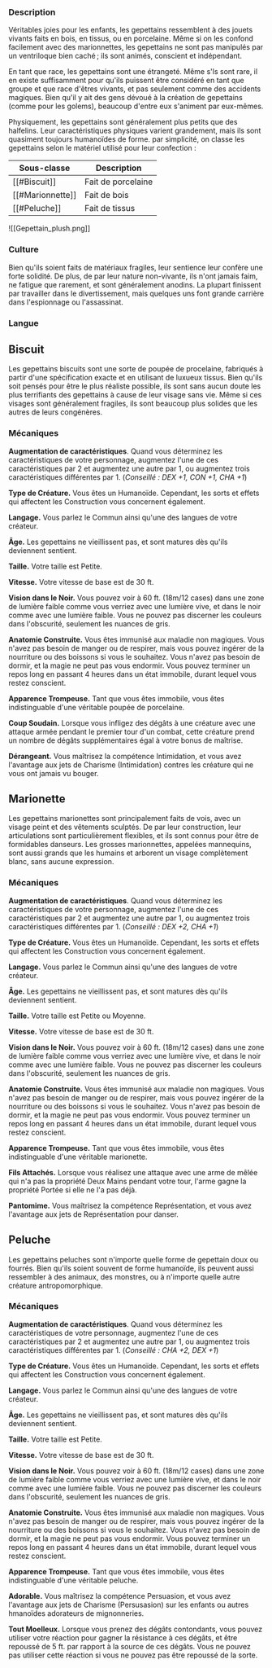 
### Description

Véritables joies pour les enfants, les gepettains ressemblent à des jouets vivants faits en bois, en tissus, ou en porcelaine. Même si on les confond facilement avec des marionnettes, les gepettains ne sont pas manipulés par un ventriloque bien caché ; ils sont animés, conscient et indépendant.

En tant que race, les gepettains sont une étrangeté. Même s'ls sont rare, il en existe suffisamment pour qu'ils puissent être considéré en tant que groupe et que race d'êtres vivants, et pas seulement comme des accidents magiques. Bien qu'il y ait des gens dévoué à la création de gepettains (comme pour les golems), beaucoup d'entre eux s'animent par eux-mêmes.

Physiquement, les gepettains sont généralement plus petits que des halfelins. Leur caractéristiques physiques varient grandement, mais ils sont quasiment toujours humanoïdes de forme. par simplicité, on classe les gepettains selon le matériel utilisé pour leur confection : 

| Sous-classe      | Description        |
| ---------------- | ------------------ |
| [[#Biscuit]]     | Fait de porcelaine |
| [[#Marionnette]] | Fait de bois       |
| [[#Peluche]]     | Fait de tissus     |

![[Gepettain_plush.png]]
### Culture

Bien qu'ils soient faits de matériaux fragiles, leur sentience leur confère une forte solidité. De plus, de par leur nature non-vivante, ils n'ont jamais faim, ne fatigue que rarement, et sont généralement anodins. La plupart finissent par travailler dans le divertissement, mais quelques uns font grande carrière dans l'espionnage ou l'assassinat.

### Langue

## Biscuit

Les gepettains biscuits sont une sorte de poupée de procelaine, fabriqués à partir d'une spécification exacte et en utilisant de luxueux tissus. Bien qu'ils soit pensés pour être le plus réaliste possible, ils sont sans aucun doute les plus terrifiants des gepettains à cause de leur visage sans vie. Même si ces visages sont généralement fragiles, ils sont beaucoup plus solides que les autres de leurs congénères.

### Mécaniques

**Augmentation de caractéristiques**. Quand vous déterminez les caractéristiques de votre personnage, augmentez l'une de ces caractéristiques par 2 et augmentez une autre par 1, ou augmentez trois caractéristiques différentes par 1. (*Conseillé : DEX +1, CON +1, CHA +1*)

**Type de Créature.** Vous êtes un Humanoïde. Cependant, les sorts et effets qui affectent les Construction vous concernent également.

**Langage.** Vous parlez le Commun ainsi qu'une des langues de votre créateur.

**Âge.** Les gepettains ne vieillissent pas, et sont matures dès qu'ils deviennent sentient.

**Taille.** Votre taille est Petite.

**Vitesse.** Votre vitesse de base est de 30 ft.

**Vision dans le Noir.** Vous pouvez voir à 60 ft. (18m/12 cases) dans une zone de lumière faible comme vous verriez avec une lumière vive, et dans le noir comme avec une lumière faible. Vous ne pouvez pas discerner les couleurs dans l'obscurité, seulement les nuances de gris.

**Anatomie Construite.** Vous êtes immunisé aux maladie non magiques. Vous n'avez pas besoin de manger ou de respirer, mais vous pouvez ingérer de la nourriture ou des boissons si vous le souhaitez. Vous n'avez pas besoin de dormir, et la magie ne peut pas vous endormir. Vous pouvez terminer un repos long en passant 4 heures dans un état immobile, durant lequel vous restez conscient.

**Apparence Trompeuse.** Tant que vous êtes immobile, vous êtes indistinguable d'une véritable poupée de porcelaine.

**Coup Soudain.** Lorsque vous infligez des dégâts à une créature avec une attaque armée pendant le premier tour d'un combat, cette créature prend un nombre de dégâts supplémentaires égal à votre bonus de maîtrise.

**Dérangeant.** Vous maîtrisez la compétence Intimidation, et vous avez l'avantage aux jets de Charisme (Intimidation) contres les créature qui ne vous ont jamais vu bouger.

## Marionette

Les gepettains marionettes sont principalement faits de vois, avec un visage peint et des vêtements sculptés. De par leur construction, leur articulations sont particulièrement flexibles, et ils sont connus pour être de formidables danseurs. Les grosses marionnettes, appelées mannequins, sont aussi grands que les humains et arborent un visage complètement blanc, sans aucune expression.

### Mécaniques

**Augmentation de caractéristiques**. Quand vous déterminez les caractéristiques de votre personnage, augmentez l'une de ces caractéristiques par 2 et augmentez une autre par 1, ou augmentez trois caractéristiques différentes par 1. (*Conseillé : DEX +2, CHA +1*)

**Type de Créature.** Vous êtes un Humanoïde. Cependant, les sorts et effets qui affectent les Construction vous concernent également.

**Langage.** Vous parlez le Commun ainsi qu'une des langues de votre créateur.

**Âge.** Les gepettains ne vieillissent pas, et sont matures dès qu'ils deviennent sentient.

**Taille.** Votre taille est Petite ou Moyenne.

**Vitesse.** Votre vitesse de base est de 30 ft.

**Vision dans le Noir.** Vous pouvez voir à 60 ft. (18m/12 cases) dans une zone de lumière faible comme vous verriez avec une lumière vive, et dans le noir comme avec une lumière faible. Vous ne pouvez pas discerner les couleurs dans l'obscurité, seulement les nuances de gris.

**Anatomie Construite.** Vous êtes immunisé aux maladie non magiques. Vous n'avez pas besoin de manger ou de respirer, mais vous pouvez ingérer de la nourriture ou des boissons si vous le souhaitez. Vous n'avez pas besoin de dormir, et la magie ne peut pas vous endormir. Vous pouvez terminer un repos long en passant 4 heures dans un état immobile, durant lequel vous restez conscient.

**Apparence Trompeuse.** Tant que vous êtes immobile, vous êtes indistinguable d'une véritable marionette.

**Fils Attachés.** Lorsque vous réalisez une attaque avec une arme de mêlée qui n'a pas la propriété Deux Mains pendant votre tour, l'arme gagne la propriété Portée si elle ne l'a pas déjà.

**Pantomime.** Vous maîtrisez la compétence Représentation, et vous avez l'avantage aux jets de Représentation pour danser.

## Peluche

Les gepettains peluches sont n'importe quelle forme de gepettain doux ou fourrés. Bien qu'ils soient souvent de forme humanoïde, ils peuvent aussi ressembler à des animaux, des monstres, ou à n'importe quelle autre créature antropomorphique.

### Mécaniques

**Augmentation de caractéristiques**. Quand vous déterminez les caractéristiques de votre personnage, augmentez l'une de ces caractéristiques par 2 et augmentez une autre par 1, ou augmentez trois caractéristiques différentes par 1. (*Conseillé : CHA +2, DEX +1*)

**Type de Créature.** Vous êtes un Humanoïde. Cependant, les sorts et effets qui affectent les Construction vous concernent également.

**Langage.** Vous parlez le Commun ainsi qu'une des langues de votre créateur.

**Âge.** Les gepettains ne vieillissent pas, et sont matures dès qu'ils deviennent sentient.

**Taille.** Votre taille est Petite.

**Vitesse.** Votre vitesse de base est de 30 ft.

**Vision dans le Noir.** Vous pouvez voir à 60 ft. (18m/12 cases) dans une zone de lumière faible comme vous verriez avec une lumière vive, et dans le noir comme avec une lumière faible. Vous ne pouvez pas discerner les couleurs dans l'obscurité, seulement les nuances de gris.

**Anatomie Construite.** Vous êtes immunisé aux maladie non magiques. Vous n'avez pas besoin de manger ou de respirer, mais vous pouvez ingérer de la nourriture ou des boissons si vous le souhaitez. Vous n'avez pas besoin de dormir, et la magie ne peut pas vous endormir. Vous pouvez terminer un repos long en passant 4 heures dans un état immobile, durant lequel vous restez conscient.

**Apparence Trompeuse.** Tant que vous êtes immobile, vous êtes indistinguable d'une véritable peluche.

**Adorable.** Vous maîtrisez la compétence Persuasion, et vous avez l'avantage aux jets de Charisme (Persusasion) sur les enfants ou autres hmanoïdes adorateurs de mignonneries.

**Tout Moelleux.** Lorsque vous prenez des dégâts contondants, vous pouvez utiliser votre réaction pour gagner la résistance à ces dégâts, et être repoussé de 5 ft. par rapport à la source de ces dégâts. Vous ne pouvez pas utiliser cette réaction si vous ne pouvez pas être repoussé de la sorte.
